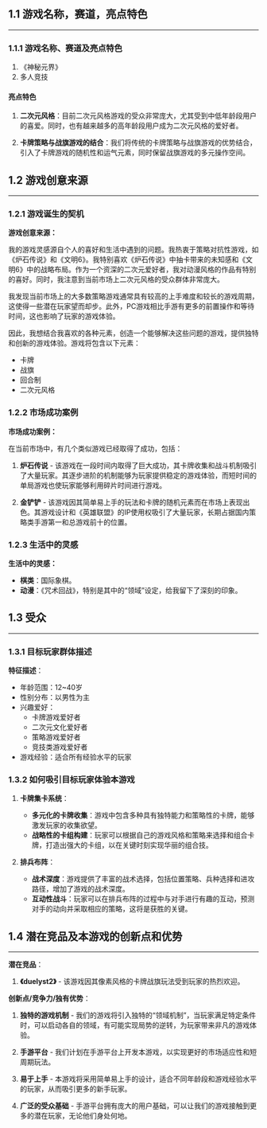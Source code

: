 ## 1.1 游戏名称，赛道，亮点特色

---

### 1.1.1 游戏名称、赛道及亮点特色

1. 《神秘元界》
2. 多人竞技

#### 亮点特色

1. **二次元风格**：目前二次元风格游戏的受众非常庞大，尤其受到中低年龄段用户的喜爱。同时，也有越来越多的高年龄段用户成为二次元风格的爱好者。
    
2. **卡牌策略与战旗游戏的结合**：我们将传统的卡牌策略与战旗游戏的优势结合，引入了卡牌游戏的随机性和运气元素，同时保留战旗游戏的多元操作空间。
 
## 1.2 游戏创意来源

---

### 1.2.1 游戏诞生的契机

**游戏创意来源：**

我的游戏灵感源自个人的喜好和生活中遇到的问题。我热衷于策略对抗性游戏，如《炉石传说》和《文明6》。我特别喜欢《炉石传说》中抽卡带来的未知感和《文明6》中的战略布局。作为一个资深的二次元爱好者，我对动漫风格的作品有特别的喜好。同时，我注意到当前市场上二次元风格的受众群体非常庞大。

我发现当前市场上的大多数策略游戏通常具有较高的上手难度和较长的游戏周期，这使得一些潜在玩家望而却步。此外，PC游戏相比手游有更多的前置操作和等待时间，这也影响了玩家的游戏体验。

因此，我想结合我喜欢的各种元素，创造一个能够解决这些问题的游戏，提供独特和创新的游戏体验。游戏将包含以下元素：

- 卡牌
- 战旗
- 回合制
- 二次元风格

### 1.2.2 市场成功案例

**市场成功案例：**

在当前市场中，有几个类似游戏已经取得了成功，包括：

1. **炉石传说** - 该游戏在一段时间内取得了巨大成功，其卡牌收集和战斗机制吸引了大量玩家。其逐步进阶的机制能够为玩家提供稳定的游戏体验，而短时间的单局游戏也使玩家能够利用碎片时间进行游戏。
    
2. **金铲铲** - 该游戏因其简单易上手的玩法和卡牌的随机元素而在市场上表现出色。其游戏设计和《英雄联盟》的IP使用权吸引了大量玩家，长期占据国内策略类手游第一和总游戏前十的位置。
    

### 1.2.3 生活中的灵感

**生活中的灵感：**

- **棋类**：国际象棋。
- **动漫**：《咒术回战》，特别是其中的“领域”设定，给我留下了深刻的印象。

## 1.3 受众

---

### 1.3.1 目标玩家群体描述

**特征描述**：

- 年龄范围：12~40岁
- 性别分布：以男性为主
- 兴趣爱好：
    - 卡牌游戏爱好者
    - 二次元文化爱好者
    - 策略游戏爱好者
    - 竞技类游戏爱好者
- 游戏经验：适合所有经验水平的玩家

### 1.3.2 如何吸引目标玩家体验本游戏

1. **卡牌集卡系统**：
    
    - **多元化的卡牌收集**：游戏中包含多种具有独特能力和策略性的卡牌，能够激发玩家的收集欲望。
    - **战略性的卡组构建**：玩家可以根据自己的游戏风格和策略来选择和组合卡牌，打造出强大的卡组，以在关键时刻实现华丽的组合技。
2. **排兵布阵**：
    
    - **战术深度**：游戏提供了丰富的战术选择，包括位置策略、兵种选择和进攻路径，增加了游戏的战术深度。
    - **互动性战斗**：玩家可以在排兵布阵的过程中与对手进行有趣的互动，预测对手的动向并采取相应的策略，这将是获胜的关键。

## 1.4 潜在竞品及本游戏的创新点和优势

---

**潜在竞品**：

1. **《duelyst2》** - 该游戏因其像素风格的卡牌战旗玩法受到玩家的热烈欢迎。

**创新点/竞争力/独有优势**：

1. **独特的游戏机制** - 我们的游戏将引入独特的“领域机制”，当玩家满足特定条件时，可以启动各自的领域，有可能实现局势的逆转，为玩家带来非凡的游戏体验。
    
2. **手游平台** - 我们计划在手游平台上开发本游戏，以实现更好的市场适应性和短周期玩法。
    
3. **易于上手** - 本游戏将采用简单易上手的设计，适合不同年龄段和游戏经验水平的玩家，从而吸引更多的新手玩家。
    
4. **广泛的受众基础** - 手游平台拥有庞大的用户基础，可以让我们的游戏接触到更多的潜在玩家，无论他们身处何地。